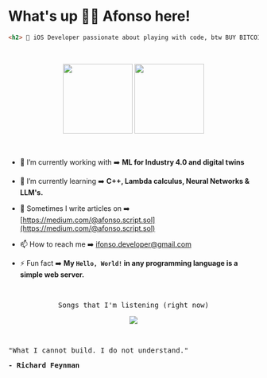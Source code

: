 # What's up ✌🏻 Afonso here!

```html
<h2>  iOS Developer passionate about playing with code, btw BUY BITCOIN! 🤠 </h2>
```

&nbsp;

<div align="center">
    <img height="140em" src="https://github-readme-stats.vercel.app/api?username=ifonso&show_icons=true&hide_title=false&hide=issues,contribs&rank_icon=github&theme=apprentice" />
    <img height="140em" src="https://github-readme-stats.vercel.app/api/top-langs/?username=ifonso&layout=compact&hide_progress=true&theme=apprentice" />
<div>

&nbsp;

<div align="left">

- 🔭 I’m currently working with ➡️ **ML for Industry 4.0 and digital twins**

- 🌱 I’m currently learning ➡️ **C++, Lambda calculus, Neural Networks & LLM's.**

- 📝 Sometimes I write articles on ➡️ [https://medium.com/@afonso.script.sol](https://medium.com/@afonso.script.sol)

- 📫 How to reach me ➡️ ifonso.developer@gmail.com

- ⚡ Fun fact ➡️ **My `Hello, World!` in any programming language is a simple web server.**
<div/>

&nbsp;

<p align="center">
  <samp>Songs that I'm listening (right now)</samp>
</p>

<div align="center">
  <img src="https://my-github-components.vercel.app/spotify"/>
</div>


&nbsp;

<p align="left">
  <samp>"What I cannot build. I do not understand."</samp>
    
  <samp><b>- Richard Feynman</b></samp>
</p>
